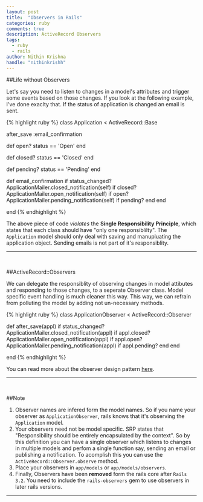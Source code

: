```yaml
---
layout: post
title:  "Observers in Rails"
categories: ruby
comments: true
description: ActiveRecord Observers
tags: 
  - ruby
  - rails
author: Nithin Krishna
handle: "nithinkrishh"
---
```


##Life without Observers

Let's say you need to listen to changes in a model's attributes and trigger some events based on those changes. If you look at the following example, I've done exaclty that. If the status of application is changed an email is sent.

{% highlight ruby %}
class Application < ActiveRecord::Base
	
  after_save :email_confirmation

  def open?
    status == 'Open'
  end

  def closed?
    status == 'Closed'
  end

  def pending?
    status == 'Pending'
  end

  def email_confirmation
    if status_changed?
      ApplicationMailer.closed_notification(self)  if closed?
      ApplicationMailer.open_notification(self)  if open?
      ApplicationMailer.pending_notification(self)  if pending?
    end
  end

end
{% endhighlight %}

The above piece of code _violates_ the __Single Responsibility Principle__, which states that each class should have "only one responsiblilty". The `Application` model should only deal with saving and manupluating the application object. Sending emails is not part of it's responsiblity.

---
<br />

##ActiveRecord::Observers

We can delegate the responsiblity of observing changes in model attibutes and responding to those changes, to a seperate Observer class. Model specific event handling is much cleaner this way. This way, we can refrain from polluting the model by adding not un-necessary methods.

{% highlight ruby %}
class ApplicationObserver < ActiveRecord::Observer

  def after_save(appl)
    if status_changed?
      ApplicationMailer.closed_notification(appl)  if appl.closed?
      ApplicationMailer.open_notification(appl)  if appl.open?
      ApplicationMailer.pending_notification(appl)  if appl.pending?
    end
  end

end
{% endhighlight %}

You can read more about the observer design pattern [here](http://sourcemaking.com/design_patterns/observer).

---
<br />

##Note

1. Observer names are infered form the model names. So if you name your observer as `ApplicationObserver`, rails knows that it's observing the `Application` model.
2. Your observers need not be model specific. SRP states that "Responsibility should be entirely encapsulated by the context". So by this definition you can have a single observer which listens to changes in multiple models and perfom a single function say, sending an email or publishing a notification. To acomplish this you can use the `ActiveRecord::Observer.observe` method.
3. Place your observers in `app/models` or `app/models/observers`.
4. Finally, Observers have been __removed__ form the rails core after `Rails 3.2`. You need to include the `rails-observers` gem to use observers in later rails versions.

---
